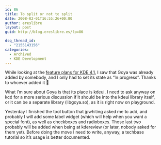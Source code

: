 ```yaml
---
id: 86
title: To split or not to split
date: 2008-02-01T16:55:26+00:00
author: ereslibre
layout: post
guid: http://blog.ereslibre.es/?p=86

dsq_thread_id:
  - "2155143156"
categories:
  - Archived
  - KDE Development
---
```

While looking at the <a target="_blank" href="http://techbase.kde.org/index.php?title=Schedules/KDE4/4.1_Feature_Plan">feature plans for KDE 4.1</a>, I saw that Goya was already added by somebody, and I only had to set its state as &#8220;In progress&#8221;. Thanks to whoever added it 🙂

What I&#8217;m sure about Goya is that its place is kdeui. I need to ask anyway on kcd for a more serious discussion if it should be into the kdeui library itself, or it can be a separate library (libgoya.so), as it is right now on playground.

Yesterday I finished the tool button that jpwhiting asked me to add, and probably I will add some label widget (which will help when you want a special font), as well as checkboxes and radioboxes. Those last two probably will be added when being at kdereview (or later, nobody asked for them yet). Before doing the move I need to write, anyway, a techbase tutorial so it&#8217;s usage is better documented.

